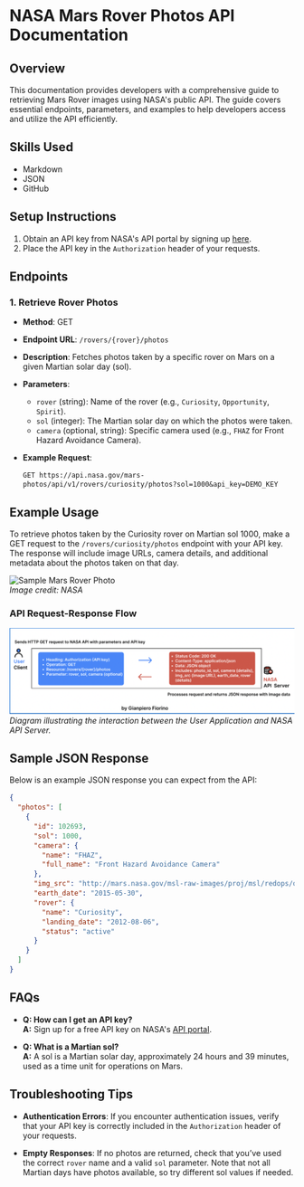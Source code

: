 # NASA Mars Rover Photos API Documentation

## Overview
This documentation provides developers with a comprehensive guide to retrieving Mars Rover images using NASA's public API. The guide covers essential endpoints, parameters, and examples to help developers access and utilize the API efficiently.

## Skills Used
- Markdown
- JSON
- GitHub

## Setup Instructions
1. Obtain an API key from NASA's API portal by signing up [here](https://api.nasa.gov/).
2. Place the API key in the `Authorization` header of your requests.

## Endpoints

### 1. Retrieve Rover Photos
- **Method**: GET
- **Endpoint URL**: `/rovers/{rover}/photos`
- **Description**: Fetches photos taken by a specific rover on Mars on a given Martian solar day (sol).
- **Parameters**:
  - `rover` (string): Name of the rover (e.g., `Curiosity`, `Opportunity`, `Spirit`).
  - `sol` (integer): The Martian solar day on which the photos were taken.
  - `camera` (optional, string): Specific camera used (e.g., `FHAZ` for Front Hazard Avoidance Camera).
    
- **Example Request**:
  ```http
  GET https://api.nasa.gov/mars-photos/api/v1/rovers/curiosity/photos?sol=1000&api_key=DEMO_KEY
  ```



## Example Usage
To retrieve photos taken by the Curiosity rover on Martian sol 1000, make a GET request to the `/rovers/curiosity/photos` endpoint with your API key. The response will include image URLs, camera details, and additional metadata about the photos taken on that day.

![Sample Mars Rover Photo](https://github.com/GFiorino/NASA-Mars-Rover-Photos-API-Documentation/blob/main/images/Rover-Mars-photo-of-the-day.jpeg?raw=true)  
*Image credit: NASA*

### API Request-Response Flow
![API Request-Response Flow](https://github.com/GFiorino/NASA-Mars-Rover-Photos-API-Documentation/blob/main/Api-User-Server.png?raw=true)  
*Diagram illustrating the interaction between the User Application and NASA API Server.*

## Sample JSON Response
Below is an example JSON response you can expect from the API:

```json
{
  "photos": [
    {
      "id": 102693,
      "sol": 1000,
      "camera": {
        "name": "FHAZ",
        "full_name": "Front Hazard Avoidance Camera"
      },
      "img_src": "http://mars.nasa.gov/msl-raw-images/proj/msl/redops/ods/surface/sol/01000/opgs/edr/fcam/FLB_486456045EDR_F0481570FHAZ00323M_.JPG",
      "earth_date": "2015-05-30",
      "rover": {
        "name": "Curiosity",
        "landing_date": "2012-08-06",
        "status": "active"
      }
    }
  ]
}
```
## FAQs
- **Q: How can I get an API key?**  
  **A:** Sign up for a free API key on NASA's [API portal](https://api.nasa.gov/).

- **Q: What is a Martian sol?**  
  **A:** A sol is a Martian solar day, approximately 24 hours and 39 minutes, used as a time unit for operations on Mars.

## Troubleshooting Tips
- **Authentication Errors**: If you encounter authentication issues, verify that your API key is correctly included in the `Authorization` header of your requests.
  
- **Empty Responses**: If no photos are returned, check that you’ve used the correct `rover` name and a valid `sol` parameter. Note that not all Martian days have photos available, so try different sol values if needed.
